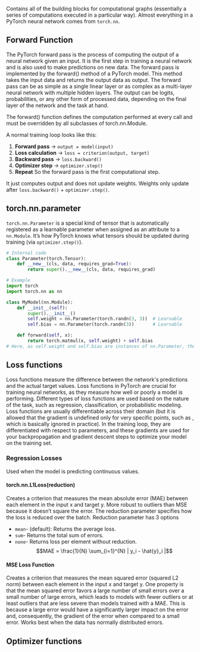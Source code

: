 Contains all of the building blocks for computational graphs (essentially a series of computations executed in a particular way). Almost everything in a PyTorch neural network comes from `torch.nn`. 
## Forward Function

The PyTorch forward pass is the process of computing the output of a neural network given an input. It is the first step in training a neural network and is also used to make predictions on new data. The forward pass is implemented by the forward() method of a PyTorch model. This method takes the input data and returns the output data as output. The forward pass can be as simple as a single linear layer or as complex as a multi-layer neural network with multiple hidden layers. The output can be logits, probabilities, or any other form of processed data, depending on the final layer of the network and the task at hand.

The forward() function defines the computation performed at every call and must be overridden by all subclasses of torch.nn.Module.

A normal training loop looks like this:
1. **Forward pass** → `output = model(input)`
2. **Loss calculation** → `loss = criterion(output, target)`
3. **Backward pass** → `loss.backward()`
4. **Optimizer step** → `optimizer.step()`
5. **Repeat**
So the forward pass is the first computational step.

It just computes output and does not update weights. Weights only update after `loss.backward()` + `optimizer.step()`.

## torch.nn.parameter
`torch.nn.Parameter` is a special kind of tensor that is automatically registered as a learnable parameter when assigned as an attribute to a `nn.Module`. It’s how PyTorch knows what tensors should be updated during training (via `optimizer.step()`). 

```python
# Internal code
class Parameter(torch.Tensor):
    def __new__(cls, data, requires_grad=True):
        return super().__new__(cls, data, requires_grad)

# Example
import torch
import torch.nn as nn

class MyModel(nn.Module):
    def __init__(self):
        super().__init__()
        self.weight = nn.Parameter(torch.randn(3, 3))  # Learnable
        self.bias = nn.Parameter(torch.randn(3))       # Learnable

    def forward(self, x):
        return torch.matmul(x, self.weight) + self.bias
# Here, as self.weight and self.bias are instances of nn.Parameter, they are automatically added to the model’s .parameters().
```


## Loss functions
Loss functions measure the difference between the network's predictions and the actual target values. Loss functions in PyTorch are crucial for training neural networks, as they measure how well or poorly a model is performing. Different types of loss functions are used based on the nature of the task, such as regression, classification, or probabilistic modeling.  Loss functions are usually differentiable across their domain (but it is allowed that the gradient is undefined only for very specific points, such as , which is basically ignored in practice). In the training loop, they are differentiated with respect to parameters, and these gradients are used for your backpropagation and gradient descent steps to optimize your model on the training set.

### Regression Losses
Used when the model is predicting continuous values.
#### torch.nn.L1Loss(reduction)
Creates a criterion that measures the mean absolute error (MAE) between each element in the input x and target y. More robust to outliers than MSE because it doesn’t square the error. The reduction parameter specifies how the loss is reduced over the batch. Reduction parameter has 3 options 
- `mean`- (default): Returns the average loss.
- `sum`- Returns the total sum of errors.
- `none`- Returns loss per element without reduction.   $$MAE = \frac{1}{N} \sum_{i=1}^{N} | y_i - \hat{y}_i |$$
#### MSE Loss Function
Creates a criterion that measures the mean squared error (squared L2 norm) between each element in the input x and target y. One property is that the mean squared error favors a large number of small errors over a small number of large errors, which leads to models with fewer outliers or at least outliers that are less severe than models trained with a MAE. This is because a large error would have a significantly larger impact on the error and, consequently, the gradient of the error when compared to a small error. Works best when the data has normally distributed errors.

## Optimizer functions

